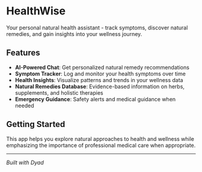 # HealthWise

Your personal natural health assistant - track symptoms, discover natural remedies, and gain insights into your wellness journey.

## Features

- **AI-Powered Chat**: Get personalized natural remedy recommendations
- **Symptom Tracker**: Log and monitor your health symptoms over time
- **Health Insights**: Visualize patterns and trends in your wellness data
- **Natural Remedies Database**: Evidence-based information on herbs, supplements, and holistic therapies
- **Emergency Guidance**: Safety alerts and medical guidance when needed

## Getting Started

This app helps you explore natural approaches to health and wellness while emphasizing the importance of professional medical care when appropriate.

---

*Built with Dyad*